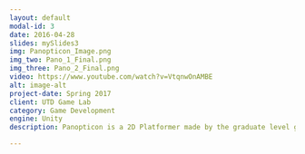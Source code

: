 ```yaml
---
layout: default
modal-id: 3
date: 2016-04-28
slides: mySlides3
img: Panopticon_Image.png
img_two: Pano_1_Final.png
img_three: Pano_2_Final.png
video: https://www.youtube.com/watch?v=VtqnwOnAMBE
alt: image-alt
project-date: Spring 2017
client: UTD Game Lab
category: Game Development
engine: Unity
description: Panopticon is a 2D Platformer made by the graduate level game lab program at UTD. I primarily worked as an engineer on the project, and was responsible for player input, character mechanics, and the animation controller for the character. These tasks required heavy collaboration with our level designer, game designer, and our animator.

---
```

